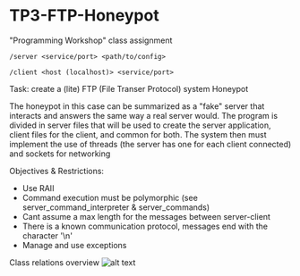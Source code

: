 # TP3-FTP-Honeypot
"Programming Workshop" class assignment

`/server <service/port> <path/to/config>`

`/client <host (localhost)> <service/port>`

Task: create a (lite) FTP (File Transer Protocol) system Honeypot 

The honeypot in this case can be summarized as a "fake" server that interacts and answers the same way a real server would.
The program is divided in server files that will be used to create the server application, client files for the client, and common for both.
The system then must implement the use of threads (the server has one for each client connected) and sockets for networking

Objectives &  Restrictions:
- Use RAII
- Command execution must be polymorphic (see server_command_interpreter & server_commands)
- Cant assume a max length for the messages between server-client
- There is a known communication protocol, messages end with the character '\n'
- Manage and use exceptions

Class relations overview
![alt text](https://github.com/LeviMatias/TP3-FTP-Honeypot/blob/master/diagram.png)
